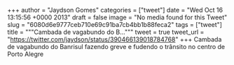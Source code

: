 
+++
author = "Jaydson Gomes"
categories = ["tweet"]
date = "Wed Oct 16 13:15:56 +0000 2013"
draft = false
image = "No media found for this Tweet"
slug = "6080d6e9777ceb710e69c91ba7cb4bb1b88feca2"
tags = ["tweet"]
title = """Cambada de vagabundo do B..."""
tweet = true
tweet_url = "https://twitter.com/jaydson/status/390466139018784768"
+++
Cambada de vagabundo do Banrisul fazendo greve e fudendo o trânsito no centro de Porto Alegre
